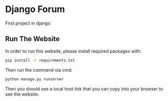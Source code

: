 # Django Forum
First project in django

## Run The Website
In order to run this website, please install required packages with:
```bash
pip install -r requirements.txt
```
Then run the command via cmd:
```bash
python manage.py runserver 
```
Then you should see a local host link that you can copy into your browser to see the website.

